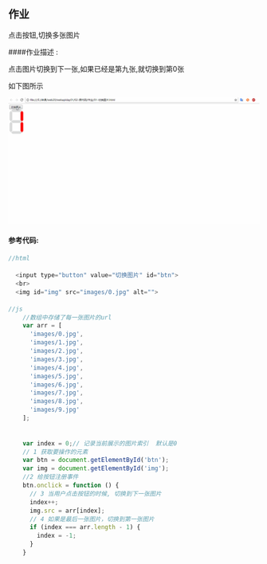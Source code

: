 ## 作业

点击按钮,切换多张图片

####作业描述 : 

点击图片切换到下一张,如果已经是第九张,就切换到第0张

如下图所示

![webapi-day01作](media\webapi-day01作业.gif)

#### 参考代码:

```javascript
//html

  <input type="button" value="切换图片" id="btn">
  <br>
  <img id="img" src="images/0.jpg" alt="">

//js
    //数组中存储了每一张图片的url
    var arr = [
      'images/0.jpg',
      'images/1.jpg',
      'images/2.jpg',
      'images/3.jpg',
      'images/4.jpg',
      'images/5.jpg',
      'images/6.jpg',
      'images/7.jpg',
      'images/8.jpg',
      'images/9.jpg'
    ];

    
    var index = 0;// 记录当前展示的图片索引  默认是0
    // 1 获取要操作的元素
    var btn = document.getElementById('btn');
	var img = document.getElementById('img');
	//2 给按钮注册事件
    btn.onclick = function () {
      // 3 当用户点击按钮的时候, 切换到下一张图片
      index++;
      img.src = arr[index];
      // 4 如果是最后一张图片，切换到第一张图片
      if (index === arr.length - 1) {
        index = -1;
      }
    }
    


```



